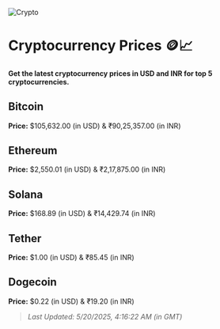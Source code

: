 
![Crypto](https://www.techguide.com.au/wp-content/uploads/2020/11/crypto3.jpeg)

# Cryptocurrency Prices 🪙📈

#### Get the latest cryptocurrency prices in USD and INR for top 5 cryptocurrencies.

## Bitcoin

**Price:** $105,632.00 (in USD) & ₹90,25,357.00 (in INR)

## Ethereum

**Price:** $2,550.01 (in USD) & ₹2,17,875.00 (in INR)

## Solana

**Price:** $168.89 (in USD) & ₹14,429.74 (in INR)

## Tether

**Price:** $1.00 (in USD) & ₹85.45 (in INR)

## Dogecoin

**Price:** $0.22 (in USD) & ₹19.20 (in INR)

> _Last Updated: 5/20/2025, 4:16:22 AM (in GMT)_
